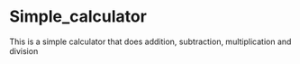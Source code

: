 # Simple_calculator
This is a simple calculator that does addition, subtraction, multiplication and division

